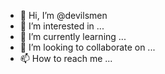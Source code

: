 - 👋 Hi, I’m @devilsmen
- 👀 I’m interested in ...
- 🌱 I’m currently learning ...
- 💞️ I’m looking to collaborate on ...
- 📫 How to reach me ...

<!---
devilsmen/devilsmen is a ✨ special ✨ repository because its `README.md` (this file) appears on your GitHub profile.
You can click the Preview link to take a look at your changes.
--->
